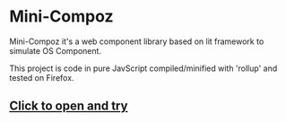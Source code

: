 # Mini-Compoz

Mini-Compoz it's a web component library based on lit framework to simulate OS Component.


This project is code in pure JavScript compiled/minified with 'rollup' and tested on Firefox.

## [Click to open and try](mini.html)
